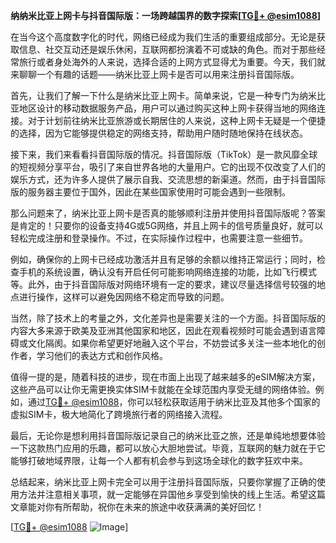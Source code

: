 **纳纳米比亚上网卡与抖音国际版：一场跨越国界的数字探索[[TG💪+ @esim1088](https://t.me/s/esim1088)]**

在当今这个高度数字化的时代，网络已经成为我们生活的重要组成部分。无论是获取信息、社交互动还是娱乐休闲，互联网都扮演着不可或缺的角色。而对于那些经常旅行或者身处海外的人来说，选择合适的上网方式显得尤为重要。今天，我们就来聊聊一个有趣的话题——纳米比亚上网卡是否可以用来注册抖音国际版。

首先，让我们了解一下什么是纳米比亚上网卡。简单来说，它是一种专门为纳米比亚地区设计的移动数据服务产品，用户可以通过购买这种上网卡获得当地的网络连接。对于计划前往纳米比亚旅游或长期居住的人来说，这种上网卡无疑是一个便捷的选择，因为它能够提供稳定的网络支持，帮助用户随时随地保持在线状态。

接下来，我们来看看抖音国际版的情况。抖音国际版（TikTok）是一款风靡全球的短视频分享平台，吸引了来自世界各地的大量用户。它的出现不仅改变了人们的娱乐方式，还为许多人提供了展示自我、交流思想的新渠道。然而，由于抖音国际版的服务器主要位于国外，因此在某些国家使用时可能会遇到一些限制。

那么问题来了，纳米比亚上网卡是否真的能够顺利注册并使用抖音国际版呢？答案是肯定的！只要你的设备支持4G或5G网络，并且上网卡的信号质量良好，就可以轻松完成注册和登录操作。不过，在实际操作过程中，也需要注意一些细节。

例如，确保你的上网卡已经成功激活并且有足够的余额以维持正常运行；同时，检查手机的系统设置，确认没有开启任何可能影响网络连接的功能，比如飞行模式等。此外，由于抖音国际版对网络环境有一定的要求，建议尽量选择信号较强的地点进行操作，这样可以避免因网络不稳定而导致的问题。

当然，除了技术上的考量之外，文化差异也是需要关注的一个方面。抖音国际版的内容大多来源于欧美及亚洲其他国家和地区，因此在观看视频时可能会遇到语言障碍或文化隔阂。如果你希望更好地融入这个平台，不妨尝试多关注一些本地化的创作者，学习他们的表达方式和创作风格。

值得一提的是，随着科技的进步，现在市面上出现了越来越多的eSIM解决方案，这些产品可以让你无需更换实体SIM卡就能在全球范围内享受无缝的网络体验。例如，通过[TG💪+ @esim1088](https://t.me/s/esim1088)，你可以轻松获取适用于纳米比亚及其他多个国家的虚拟SIM卡，极大地简化了跨境旅行者的网络接入流程。

最后，无论你是想利用抖音国际版记录自己的纳米比亚之旅，还是单纯地想要体验一下这款热门应用的乐趣，都可以放心大胆地尝试。毕竟，互联网的魅力就在于它能够打破地域界限，让每一个人都有机会参与到这场全球化的数字狂欢中来。

总结起来，纳米比亚上网卡完全可以用于注册抖音国际版，只要你掌握了正确的使用方法并注意相关事项，就一定能够在异国他乡享受到愉快的线上生活。希望这篇文章能对你有所帮助，祝你在未来的旅途中收获满满的美好回忆！

[[TG💪+ @esim1088](https://t.me/s/esim1088) ![Image](https://i.postimg.cc/4NQfJmqS/Snipaste-2025-05-13-00-14-12.png)]